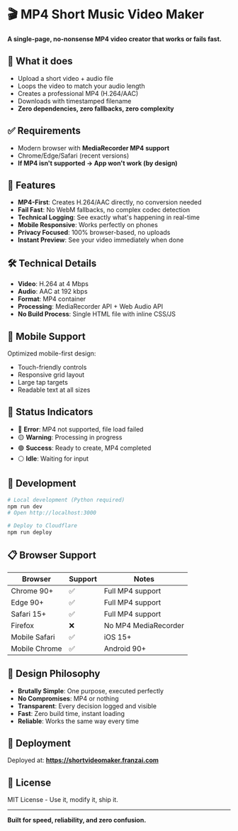 # 🎬 MP4 Short Music Video Maker

**A single-page, no-nonsense MP4 video creator that works or fails fast.**

## 🎯 What it does

- Upload a short video + audio file
- Loops the video to match your audio length  
- Creates a professional MP4 (H.264/AAC) 
- Downloads with timestamped filename
- **Zero dependencies, zero fallbacks, zero complexity**

## ✅ Requirements

- Modern browser with **MediaRecorder MP4 support**
- Chrome/Edge/Safari (recent versions)
- **If MP4 isn't supported → App won't work (by design)**

## 🚀 Features

- **MP4-First**: Creates H.264/AAC directly, no conversion needed
- **Fail Fast**: No WebM fallbacks, no complex codec detection
- **Technical Logging**: See exactly what's happening in real-time  
- **Mobile Responsive**: Works perfectly on phones
- **Privacy Focused**: 100% browser-based, no uploads
- **Instant Preview**: See your video immediately when done

## 🛠️ Technical Details

- **Video**: H.264 at 4 Mbps  
- **Audio**: AAC at 192 kbps
- **Format**: MP4 container
- **Processing**: MediaRecorder API + Web Audio API
- **No Build Process**: Single HTML file with inline CSS/JS

## 📱 Mobile Support

Optimized mobile-first design:
- Touch-friendly controls
- Responsive grid layout  
- Large tap targets
- Readable text at all sizes

## 🚦 Status Indicators

- 🔴 **Error**: MP4 not supported, file load failed
- 🟡 **Warning**: Processing in progress
- 🟢 **Success**: Ready to create, MP4 completed
- ⚪ **Idle**: Waiting for input

## 🔧 Development

```bash
# Local development (Python required)
npm run dev
# Open http://localhost:3000

# Deploy to Cloudflare
npm run deploy
```

## 📋 Browser Support

| Browser | Support | Notes |
|---------|---------|-------|
| Chrome 90+ | ✅ | Full MP4 support |
| Edge 90+ | ✅ | Full MP4 support |
| Safari 15+ | ✅ | Full MP4 support |
| Firefox | ❌ | No MP4 MediaRecorder |
| Mobile Safari | ✅ | iOS 15+ |
| Mobile Chrome | ✅ | Android 90+ |

## 🎨 Design Philosophy

- **Brutally Simple**: One purpose, executed perfectly
- **No Compromises**: MP4 or nothing
- **Transparent**: Every decision logged and visible
- **Fast**: Zero build time, instant loading
- **Reliable**: Works the same way every time

## 🚀 Deployment

Deployed at: **https://shortvideomaker.franzai.com**

## 📄 License

MIT License - Use it, modify it, ship it.

---

**Built for speed, reliability, and zero confusion.**